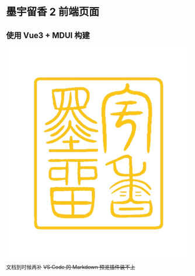 # 墨宇留香 2 前端页面

## 使用 Vue3 + MDUI 构建

![Favicon](/public/favicon.png)

文档到时候再补 ~~VS Code 的 Markdown 预览插件装不上~~
